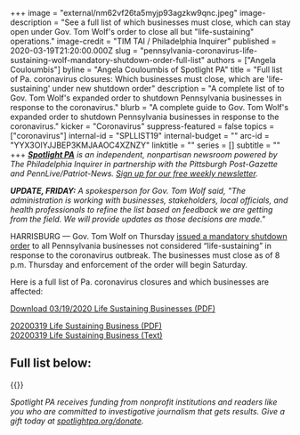 +++
image = "external/nm62vf26ta5myjp93agzkw9qnc.jpeg"
image-description = "See a full list of which businesses must close, which can stay open under Gov. Tom Wolf's order to close all but \"life-sustaining\" operations."
image-credit = "TIM TAI / Philadelphia Inquirer"
published = 2020-03-19T21:20:00.000Z
slug = "pennsylvania-coronavirus-life-sustaining-wolf-mandatory-shutdown-order-full-list"
authors = ["Angela Couloumbis"]
byline = "Angela Couloumbis of Spotlight PA"
title = "Full list of Pa. coronavirus closures: Which businesses must close, which are 'life-sustaining' under new shutdown order"
description = "A complete list of to Gov. Tom Wolf's expanded order to shutdown Pennsylvania businesses in response to the coronavirus."
blurb = "A complete guide to Gov. Tom Wolf's expanded order to shutdown Pennsylvania businesses in response to the coronavirus."
kicker = "Coronavirus"
suppress-featured = false
topics = ["coronavirus"]
internal-id = "SPLLIST19"
internal-budget = ""
arc-id = "YYX3OIYJJBEP3KMJAAOC4XZNZY"
linktitle = ""
series = []
subtitle = ""
+++
<a href="https://www.spotlightpa.org/"><i><b>Spotlight PA</b></i></a><i> is an independent, nonpartisan newsroom powered by The Philadelphia Inquirer in partnership with the Pittsburgh Post-Gazette and PennLive/Patriot-News. </i><a href="https://www.spotlightpa.org/newsletters"><i>Sign up for our free weekly newsletter</i></a><i>.</i>

***UPDATE, FRIDAY:** A spokesperson for Gov. Tom Wolf said, "The administration is working with businesses, stakeholders, local officials, and health professionals to refine the list based on feedback we are getting from the field. We will provide updates as those decisions are made."*

HARRISBURG — Gov. Tom Wolf on Thursday <a href="https://www.spotlightpa.org/news/2020/03/pennsylvania-shutdown-lifesustaining-businesses-tom-wolf-shut-down/" target="_blank">issued a mandatory shutdown order</a> to all Pennsylvania businesses not considered “life-sustaining” in response to the coronavirus outbreak. The businesses must close as of 8 p.m. Thursday and enforcement of the order will begin Saturday.

Here is a full list of Pa. coronavirus closures and which businesses are affected:

<a href="https://assets.documentcloud.org/documents/6815335/20200319-Life-Sustaining-Business.pdf">Download 03/19/2020 Life Sustaining Businesses (PDF)</a>

<div id="DV-viewer-6815335-20200319-Life-Sustaining-Business" class="DC-embed DC-embed-document DV-container"></div>
<script src="//assets.documentcloud.org/viewer/loader.js"></script>
<script>
  DV.load("https://www.documentcloud.org/documents/6815335-20200319-Life-Sustaining-Business.js", {
  responsive: true,
    container: "#DV-viewer-6815335-20200319-Life-Sustaining-Business"
  });
</script>
<noscript>
  <a href="https://assets.documentcloud.org/documents/6815335/20200319-Life-Sustaining-Business.pdf">20200319 Life Sustaining Business (PDF)</a>
  <br />
  <a href="https://assets.documentcloud.org/documents/6815335/20200319-Life-Sustaining-Business.txt">20200319 Life Sustaining Business (Text)</a>
</noscript>

## Full list below:

{{<table key="20200319-Life-Sustaining-Business">}}

<i>Spotlight PA receives funding from nonprofit institutions and readers like you who are committed to investigative journalism that gets results. Give a gift today at </i><a href="https://www.spotlightpa.org/donate"><i>spotlightpa.org/donate</i></a><i>.</i>